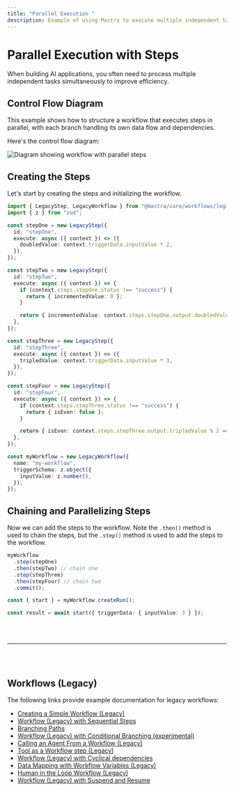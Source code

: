 ```yaml
---
title: "Parallel Execution "
description: Example of using Mastra to execute multiple independent tasks in parallel within a workflow.
---
```


# Parallel Execution with Steps

When building AI applications, you often need to process multiple independent tasks simultaneously to improve efficiency.

## Control Flow Diagram

This example shows how to structure a workflow that executes steps in parallel, with each branch handling its own data flow and dependencies.

Here's the control flow diagram:

<img
  src="/parallel-chains.png"
  alt="Diagram showing workflow with parallel steps"
  width={600}
/>

## Creating the Steps

Let's start by creating the steps and initializing the workflow.

```ts showLineNumbers copy
import { LegacyStep, LegacyWorkflow } from "@mastra/core/workflows/legacy";
import { z } from "zod";

const stepOne = new LegacyStep({
  id: "stepOne",
  execute: async ({ context }) => ({
    doubledValue: context.triggerData.inputValue * 2,
  }),
});

const stepTwo = new LegacyStep({
  id: "stepTwo",
  execute: async ({ context }) => {
    if (context.steps.stepOne.status !== "success") {
      return { incrementedValue: 0 };
    }

    return { incrementedValue: context.steps.stepOne.output.doubledValue + 1 };
  },
});

const stepThree = new LegacyStep({
  id: "stepThree",
  execute: async ({ context }) => ({
    tripledValue: context.triggerData.inputValue * 3,
  }),
});

const stepFour = new LegacyStep({
  id: "stepFour",
  execute: async ({ context }) => {
    if (context.steps.stepThree.status !== "success") {
      return { isEven: false };
    }

    return { isEven: context.steps.stepThree.output.tripledValue % 2 === 0 };
  },
});

const myWorkflow = new LegacyWorkflow({
  name: "my-workflow",
  triggerSchema: z.object({
    inputValue: z.number(),
  }),
});
```

## Chaining and Parallelizing Steps

Now we can add the steps to the workflow. Note the `.then()` method is used to chain the steps, but the `.step()` method is used to add the steps to the workflow.

```ts showLineNumbers copy
myWorkflow
  .step(stepOne)
  .then(stepTwo) // chain one
  .step(stepThree)
  .then(stepFour) // chain two
  .commit();

const { start } = myWorkflow.createRun();

const result = await start({ triggerData: { inputValue: 3 } });
```

<br />
<br />
<hr className="dark:border-[#404040] border-gray-300" />
<br />
<br />
<GithubLink
  link={
    "https://github.com/mastra-ai/mastra/blob/main/examples/basics/workflows-legacy/workflow-with-parallel-steps"
  }
/>

## Workflows (Legacy)

The following links provide example documentation for legacy workflows:

- [Creating a Simple Workflow (Legacy)](/docs/examples/workflows_legacy/creating-a-workflow)
- [Workflow (Legacy) with Sequential Steps](/docs/examples/workflows_legacy/sequential-steps)
- [Branching Paths](/docs/examples/workflows_legacy/branching-paths)
- [Workflow (Legacy) with Conditional Branching (experimental)](/docs/examples/workflows_legacy/conditional-branching)
- [Calling an Agent From a Workflow (Legacy)](/docs/examples/workflows_legacy/calling-agent)
- [Tool as a Workflow step (Legacy)](/docs/examples/workflows_legacy/using-a-tool-as-a-step)
- [Workflow (Legacy) with Cyclical dependencies](/docs/examples/workflows_legacy/cyclical-dependencies)
- [Data Mapping with Workflow Variables (Legacy)](/docs/examples/workflows_legacy/workflow-variables)
- [Human in the Loop Workflow (Legacy)](/docs/examples/workflows_legacy/human-in-the-loop)
- [Workflow (Legacy) with Suspend and Resume](/docs/examples/workflows_legacy/suspend-and-resume)
